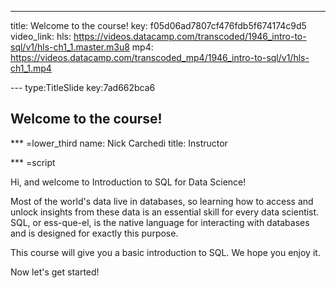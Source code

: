---
title: Welcome to the course!
key: f05d06ad7807cf476fdb5f674174c9d5
video_link: 
    hls: https://videos.datacamp.com/transcoded/1946_intro-to-sql/v1/hls-ch1_1.master.m3u8
    mp4: https://videos.datacamp.com/transcoded_mp4/1946_intro-to-sql/v1/hls-ch1_1.mp4

--- type:TitleSlide key:7ad662bca6
## Welcome to the course!


*** =lower_third
name: Nick Carchedi
title: Instructor

*** =script

Hi, and welcome to Introduction to SQL for Data Science!

Most of the world's data live in databases, so learning how to access and unlock insights from these data is an essential skill for every data scientist. SQL, or ess-que-el, is the native language for interacting with databases and is designed for exactly this purpose.

This course will give you a basic introduction to SQL. We hope you enjoy it.

Now let's get started!
